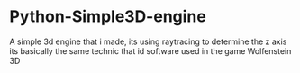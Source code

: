 # Python-Simple3D-engine
A simple 3d engine that i made, its using raytracing to determine the z axis its basically the same technic that id software used in the game Wolfenstein 3D 
